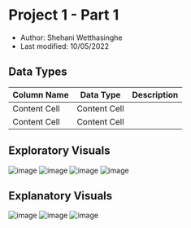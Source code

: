# Project 1 - Part 1
- Author: Shehani Wetthasinghe
- Last modified: 10/05/2022

## Data Types
| Column Name   | Data Type     | Description |
| ------------- | ------------- |-------------|
| Content Cell  | Content Cell  |
| Content Cell  | Content Cell  |

## Exploratory Visuals
![image](https://user-images.githubusercontent.com/50593017/194176046-46d7a187-0ec4-41cb-a2bc-a9a31eb5e238.png)
![image](https://user-images.githubusercontent.com/50593017/194176065-a71e04d2-6ccb-40d7-b88c-8904c01e15e7.png)
![image](https://user-images.githubusercontent.com/50593017/194176077-23bf57be-ee91-45e8-b351-73aec1633ddd.png)
![image](https://user-images.githubusercontent.com/50593017/194176127-48c02af3-5ff2-4e7f-ba3f-b32e1b455ca7.png)

## Explanatory Visuals
![image](https://user-images.githubusercontent.com/50593017/194176181-b80af4dc-5587-436b-ae13-91237bc8390d.png)
![image](https://user-images.githubusercontent.com/50593017/194176205-e1ac7dfd-5275-4872-9af7-6b2e443423a5.png)
![image](https://user-images.githubusercontent.com/50593017/194176232-0f6571e6-9c11-49a9-b8d0-2bb33f37ee70.png)


